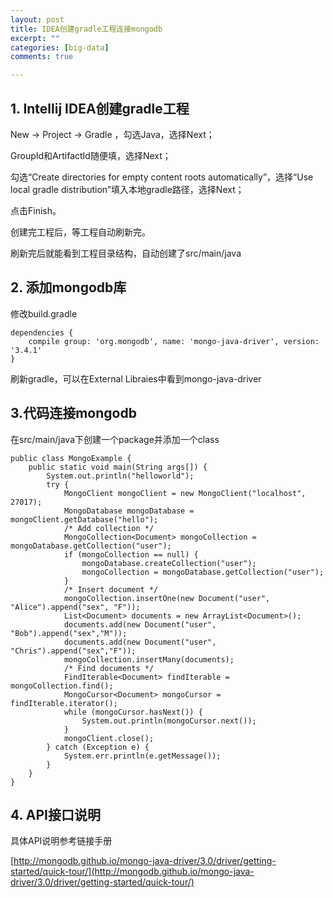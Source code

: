 ```yaml
---
layout: post
title: IDEA创建gradle工程连接mongodb
excerpt: ""
categories: [big-data]
comments: true

---
```


## 1. Intellij IDEA创建gradle工程

New -> Project -> Gradle ，勾选Java，选择Next；

GroupId和ArtifactId随便填，选择Next；

勾选“Create directories for empty content roots automatically”，选择“Use local gradle distribution”填入本地gradle路径，选择Next；

点击Finish。

创建完工程后，等工程自动刷新完。

刷新完后就能看到工程目录结构，自动创建了src/main/java

## 2. 添加mongodb库

修改build.gradle

    dependencies {
        compile group: 'org.mongodb', name: 'mongo-java-driver', version: '3.4.1'
    }

刷新gradle，可以在External Libraies中看到mongo-java-driver

## 3.代码连接mongodb 

在src/main/java下创建一个package并添加一个class

    public class MongoExample {
        public static void main(String args[]) {
            System.out.println("helloworld");
            try {
                MongoClient mongoClient = new MongoClient("localhost", 27017);
                MongoDatabase mongoDatabase = mongoClient.getDatabase("hello");
                /* Add collection */
                MongoCollection<Document> mongoCollection = mongoDatabase.getCollection("user");
                if (mongoCollection == null) {
                    mongoDatabase.createCollection("user");
                    mongoCollection = mongoDatabase.getCollection("user");
                }
                /* Insert document */
                mongoCollection.insertOne(new Document("user", "Alice").append("sex", "F"));
                List<Document> documents = new ArrayList<Document>();
                documents.add(new Document("user", "Bob").append("sex","M"));
                documents.add(new Document("user", "Chris").append("sex","F"));
                mongoCollection.insertMany(documents);
                /* Find documents */
                FindIterable<Document> findIterable = mongoCollection.find();
                MongoCursor<Document> mongoCursor = findIterable.iterator();
                while (mongoCursor.hasNext()) {
                    System.out.println(mongoCursor.next());
                }
                mongoClient.close();
            } catch (Exception e) {
                System.err.println(e.getMessage());
            }
        }
    }

## 4. API接口说明

具体API说明参考链接手册

[http://mongodb.github.io/mongo-java-driver/3.0/driver/getting-started/quick-tour/](http://mongodb.github.io/mongo-java-driver/3.0/driver/getting-started/quick-tour/)